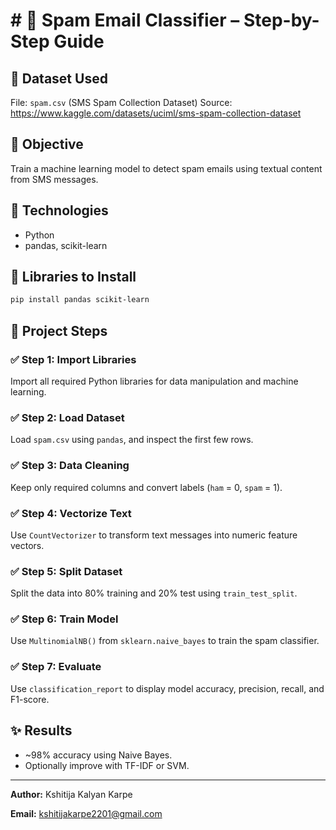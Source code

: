 # # 📩 Spam Email Classifier – Step-by-Step Guide

## 📁 Dataset Used
File: `spam.csv` (SMS Spam Collection Dataset)
Source: https://www.kaggle.com/datasets/uciml/sms-spam-collection-dataset

## 🧪 Objective
Train a machine learning model to detect spam emails using textual content from SMS messages.

## 🔧 Technologies
- Python
- pandas, scikit-learn

## 🧰 Libraries to Install
```bash
pip install pandas scikit-learn
```

## 🚀 Project Steps

### ✅ Step 1: Import Libraries
Import all required Python libraries for data manipulation and machine learning.

### ✅ Step 2: Load Dataset
Load `spam.csv` using `pandas`, and inspect the first few rows.

### ✅ Step 3: Data Cleaning
Keep only required columns and convert labels (`ham` = 0, `spam` = 1).

### ✅ Step 4: Vectorize Text
Use `CountVectorizer` to transform text messages into numeric feature vectors.

### ✅ Step 5: Split Dataset
Split the data into 80% training and 20% test using `train_test_split`.

### ✅ Step 6: Train Model
Use `MultinomialNB()` from `sklearn.naive_bayes` to train the spam classifier.

### ✅ Step 7: Evaluate
Use `classification_report` to display model accuracy, precision, recall, and F1-score.

## ✨ Results
- ~98% accuracy using Naive Bayes.
- Optionally improve with TF-IDF or SVM.

---

**Author:** Kshitija Kalyan Karpe 

**Email:** kshitijakarpe2201@gmail.com
